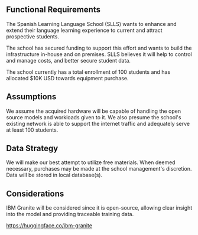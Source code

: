 ## Functional Requirements

The Spanish Learning Language School (SLLS) wants to enhance and extend their language learning experience to current and attract prospective students.

The school has secured funding to support this effort and wants to build the infrastructure in-house and on premises. SLLS believes it will help to control and manage costs, and better secure student data. 

The school currently has a total enrollment of 100 students and has allocated $10K USD towards equipment purchase.

## Assumptions

We assume the acquired hardware will be capable of handling the open source models and workloads given to it. We also presume the school's existing network is able to support the internet traffic and adequately serve at least 100 students.

## Data Strategy

We will make our best attempt to utilize free materials. When deemed necessary, purchases may be made at the school management's discretion. Data will be stored in local database(s).

## Considerations

IBM Granite will be considered since it is open-source, allowing clear insight into the model and providing traceable training data.

https://huggingface.co/ibm-granite
